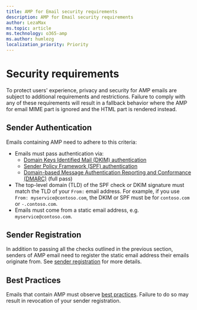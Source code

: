 ```yaml
---
title: AMP for Email security requirements
description: AMP for Email security requirements
author: LezaMax
ms.topic: article
ms.technology: o365-amp
ms.author: humlezg
localization_priority: Priority
---
```

# Security requirements

To protect users' experience, privacy and security for AMP emails are subject to additional requirements and restrictions. Failure to comply with any of these requirements will result in a fallback behavior where the AMP for email MIME part is ignored and the HTML part is rendered instead.

## Sender Authentication

Emails containing AMP need to adhere to this criteria:

- Emails must pass authentication via:
  - [Domain Keys Identified Mail (DKIM) authentication](https://en.wikipedia.org/wiki/DomainKeys_Identified_Mail)
  - [Sender Policy Framework (SPF) authentication](https://en.wikipedia.org/wiki/Sender_Policy_Framework)
  - [Domain-based Message Authentication Reporting and Conformance (DMARC)](https://en.wikipedia.org/wiki/DMARC) (full pass)
- The top-level domain (TLD) of the SPF check or DKIM signature must match the TLD of your `From:` email address. For example, if you use `From: myservice@contoso.com`, the DKIM or SPF must be for `contoso.com` or `-.contoso.com`.
- Emails must come from a static email address, e.g. `myservice@contoso.com`.

## Sender Registration

In addition to passing all the checks outlined in the previous section, senders of AMP email need to register the static email address their emails originate from. See [sender registration](register-outlook.md) for more details.

## Best Practices

Emails that contain AMP must observe [best practices](best-practices.md). Failure to do so may result in revocation of your sender registration.
